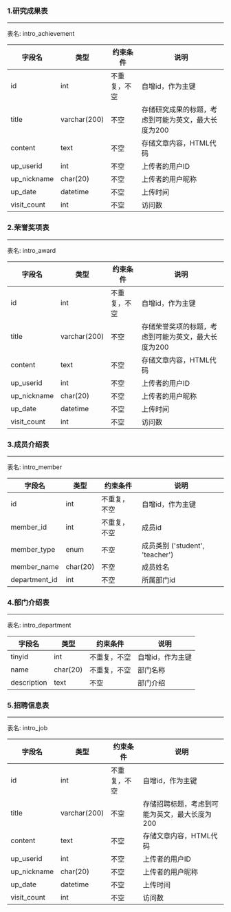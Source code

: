 ### 1.研究成果表 
---------
表名: intro_achievement 

|字段名 | 类型 | 约束条件 | 说明|   
|-------|------|----------|-----|   
| id          | int          | 不重复，不空 |  自增id，作为主键
| title       | varchar(200) | 不空        | 存储研究成果的标题，考虑到可能为英文，最大长度为200
| content     | text         | 不空        | 存储文章内容，HTML代码
| up_userid   | int          | 不空        | 上传者的用户ID
| up_nickname | char(20)     | 不空        | 上传者的用户昵称
| up_date     | datetime     | 不空        | 上传时间
| visit_count | int          | 不空        | 访问数


### 2.荣誉奖项表
-------
表名: intro_award

|字段名        | 类型         | 约束条件    | 说明|   
|-------      |------        |----------   |-----|   
| id          | int          | 不重复，不空 |  自增id，作为主键
| title       | varchar(200) | 不空        | 存储荣誉奖项的标题，考虑到可能为英文，最大长度为200
| content     | text         | 不空        | 存储文章内容，HTML代码
| up_userid   | int          | 不空        | 上传者的用户ID
| up_nickname | char(20)     | 不空        | 上传者的用户昵称
| up_date     | datetime     | 不空        | 上传时间
| visit_count | int          | 不空        | 访问数


### 3.成员介绍表
------
表名: intro_member  

|字段名 | 类型 | 约束条件 | 说明|   
|-------|------|----------|-----|   
| id            | int          | 不重复，不空 |  自增id，作为主键
| member_id     | int          | 不重复，不空 | 成员id
| member_type   | enum         | 不空        | 成员类别 ('student', 'teacher')
| member_name   | char(20)     | 不空        | 成员姓名
| department_id | int          | 不空        | 所属部门id


### 4.部门介绍表
-------
表名: intro_department

|字段名 | 类型 | 约束条件 | 说明|   
|-------|------|----------|-----|  
| tinyid        | int       | 不重复，不空 |  自增id，作为主键
| name          | char(20)  | 不重复，不空 |  部门名称
| description   | text      | 不空        |   部门介绍


### 5.招聘信息表
--------
表名: intro_job

|字段名        | 类型         | 约束条件    | 说明|   
|-------      |------        |----------   |-----|   
| id          | int          | 不重复，不空 |  自增id，作为主键
| title       | varchar(200) | 不空        | 存储招聘标题，考虑到可能为英文，最大长度为200
| content     | text         | 不空        | 存储文章内容，HTML代码
| up_userid   | int          | 不空        | 上传者的用户ID
| up_nickname | char(20)     | 不空        | 上传者的用户昵称
| up_date     | datetime     | 不空        | 上传时间
| visit_count | int          | 不空        | 访问数
